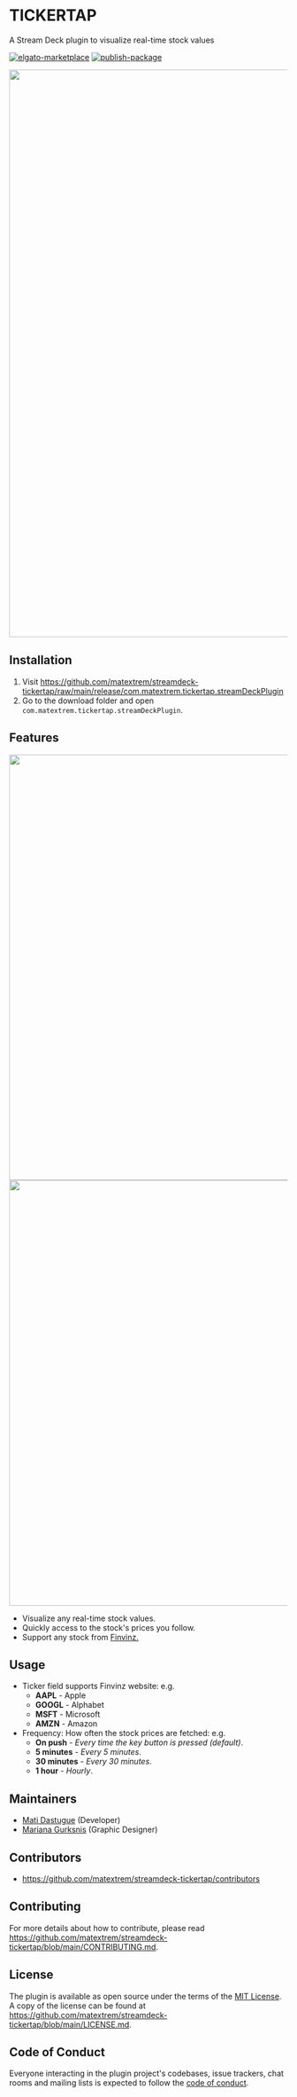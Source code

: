 # TICKERTAP

A Stream Deck plugin to visualize real-time stock values

[![elgato-marketplace](https://img.shields.io/badge/dynamic/json?url=https%3A%2F%2Fmp-gateway.elgato.com%2Fproducts%3Fname%3Dtickertap&query=%24.results.*.download_count&logo=elgato&label=Elgato%20Marketplace
)](https://marketplace.elgato.com/product/ticker-tap)
[![publish-package](https://img.shields.io/github/v/release/matextrem/streamdeck-tickertap?label=plugin&logo=github)](https://github.com/matextrem/streamdeck-tickertap/releases/latest)


<img src="https://i.ibb.co/DLXBjBj/gallery-previews-01.png" width="1024" />

## Installation
1. Visit
   <https://github.com/matextrem/streamdeck-tickertap/raw/main/release/com.matextrem.tickertap.streamDeckPlugin>
2. Go to the download folder and open `com.matextrem.tickertap.streamDeckPlugin`.

## Features
<img src="https://i.ibb.co/rMY2PR9/gallery-previews-03.png"  width="768"/>
<img src="https://i.ibb.co/Zzgmrjw/gallery-previews-02.png" width="768" />


- Visualize any real-time stock values.
- Quickly access to the stock's prices you follow.
- Support any stock from [Finvinz.](https://finviz.com)

  
## Usage

- Ticker field supports Finvinz website: e.g.
  - **AAPL** - Apple
  - **GOOGL** - Alphabet
  - **MSFT** - Microsoft
  - **AMZN** - Amazon
- Frequency: How often the stock prices are fetched: e.g.
  - **On push** - *Every time the key button is pressed (default)*.
  - **5 minutes** - *Every 5 minutes*.
  - **30 minutes** - *Every 30 minutes*.
  - **1 hour** - *Hourly*.

## Maintainers

- [Mati Dastugue](https://github.com/matextrem) (Developer)
- [Mariana Gurksnis](https://marianagurksnis.com/) (Graphic Designer)

## Contributors

- <https://github.com/matextrem/streamdeck-tickertap/contributors>

## Contributing

For more details about how to contribute, please read
<https://github.com/matextrem/streamdeck-tickertap/blob/main/CONTRIBUTING.md>.

## License

The plugin is available as open source under the terms of the
[MIT License](https://opensource.org/licenses/MIT). A copy of the license can be
found at <https://github.com/matextrem/streamdeck-tickertap/blob/main/LICENSE.md>.

## Code of Conduct

Everyone interacting in the plugin project's codebases, issue trackers, chat
rooms and mailing lists is expected to follow the
[code of conduct](https://github.com/matextrem/plugin/blob/main/CODE_OF_CONDUCT.md).
